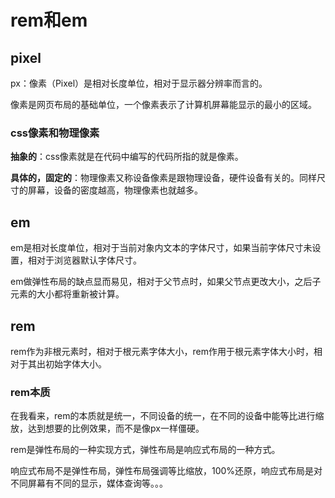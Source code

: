 # rem和em

## pixel

px：像素（Pixel）是相对长度单位，相对于显示器分辨率而言的。

像素是网页布局的基础单位，一个像素表示了计算机屏幕能显示的最小的区域。

### css像素和物理像素

**抽象的**：css像素就是在代码中编写的代码所指的就是像素。

**具体的，固定的**：物理像素又称设备像素是跟物理设备，硬件设备有关的。同样尺寸的屏幕，设备的密度越高，物理像素也就越多。

## em

em是相对长度单位，相对于当前对象内文本的字体尺寸，如果当前字体尺寸未设置，相对于浏览器默认字体尺寸。

em做弹性布局的缺点显而易见，相对于父节点时，如果父节点更改大小，之后子元素的大小都将重新被计算。

## rem

rem作为非根元素时，相对于根元素字体大小，rem作用于根元素字体大小时，相对于其出初始字体大小。

### rem本质

在我看来，rem的本质就是统一，不同设备的统一，在不同的设备中能等比进行缩放，达到想要的比例效果，而不是像px一样僵硬。

rem是弹性布局的一种实现方式，弹性布局是响应式布局的一种方式。

响应式布局不是弹性布局，弹性布局强调等比缩放，100%还原，响应式布局是对不同屏幕有不同的显示，媒体查询等。。。